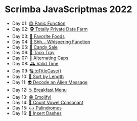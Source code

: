 # Scrimba JavaScriptmas 2022

- Day 01: [😱 Panic Function](https://scrimba.com/scrim/co1464cf38ecd6a0923dad83f)
- Day 02: [🕵️ Totally Private Data Farm](https://scrimba.com/scrim/co1d7435b8b688f96b612accb)
- Day 03: [🥐 Favorite Foods](https://scrimba.com/scrim/co888489f8d1971e13b22e579)
- Day 04: [🤫 Shh... Whispering Function](https://scrimba.com/scrim/cof23498396419eb54ef7b67f)
- Day 05: [🍭 Candy Sale](https://scrimba.com/scrim/cobd94c4b8695ecdd74088d0c)
- Day 06: [🌮 Taco Tray](https://scrimba.com/scrim/coe3a4086a48762ebe1b0b068)
- Day 07: [🔡 Alternating Caps](https://scrimba.com/scrim/co4e3422ab5ecfe426d40b6a1)
- Day 08: [🕰️ Valid Time](https://scrimba.com/scrim/co52e4e4191d64826350afe21)
- Day 09: [🔠 toTitleCase()](https://scrimba.com/scrim/co6c74958b45340403a5b48fb)
- Day 10: [📏 Sort by Length](https://scrimba.com/scrim/co5e3469ca2114674b6a49603)
- Day 11: [👽 Decode an Alien Message](https://scrimba.com/scrim/coafe4fc2beb32fdf3b9bcb8e)
- Day 12: [☕️ Breakfast Menu](https://scrimba.com/scrim/coa46466f88b5dc842e60f9f1)
- Day 13: [😀 Emojify!](https://scrimba.com/scrim/co20c4b8abd2cf2e8f0b5d197)
- Day 14: [🧮 Count Vowel Consonant](https://scrimba.com/scrim/co1504a59a275970bffa9b7ce)
- Day 15: [↔️ Palindromes](https://scrimba.com/scrim/co73448faa8271eb83867bcf3)
- Day 16: [🤖 Insert Dashes](https://scrimba.com/scrim/co0b54ead9126d2da01d64c66)